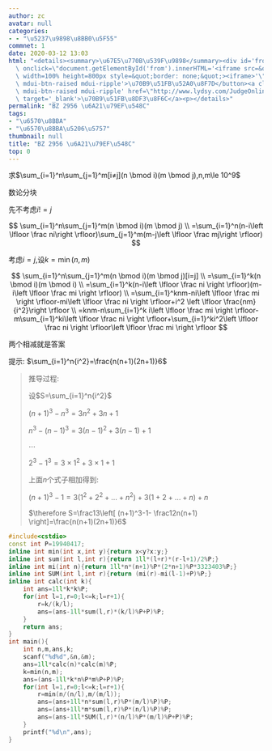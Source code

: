 ```yaml
---
author: zc
avatar: null
categories:
- - "\u5237\u9898\u8BB0\u5F55"
commnet: 1
date: 2020-03-12 13:03
html: "<details><summary>\u67E5\u770B\u539F\u9898</summary><div id='from'></div><p><button\
  \ onclick=\"document.getElementById('from').innerHTML='<iframe src=&quot;http://www.lydsy.com/JudgeOnline/problem.php?id=2956&quot;\
  \ width=100% height=800px style=&quot;border: none;&quot;><iframe>'\" class='mdui-btn\
  \ mdui-btn-raised mdui-ripple'>\u70B9\u51FB\u52A0\u8F7D</button><a class='mdui-btn\
  \ mdui-btn-raised mdui-ripple' href=\"http://www.lydsy.com/JudgeOnline/problem.php?id=2956\"\
  \ target='_blank'>\u70B9\u51FB\u8DF3\u8F6C</a><p></details>"
permalink: "BZ 2956 \u6A21\u79EF\u548C"
tags:
- "\u6570\u8BBA"
- "\u6570\u8BBA\u5206\u5757"
thumbnail: null
title: "BZ 2956 \u6A21\u79EF\u548C"
top: 0
---
```

求$\sum_{i=1}^n\sum_{j=1}^m[i≠j](n \bmod i)(m \bmod j),n,m\le 10^9$

数论分块

先不考虑$i!=j$

$$
\sum_{i=1}^n\sum_{j=1}^m(n \bmod i)(m \bmod j)
\\
=\sum_{i=1}^n(n-i\left \lfloor \frac ni\right \rfloor)\sum_{j=1}^m(m-j\left \lfloor \frac mj\right \rfloor)
$$

考虑$i=j$,设$k=\min(n,m)$

$$
\sum_{i=1}^n\sum_{j=1}^m(n \bmod i)(m \bmod j)[i=j]
\\
=\sum_{i=1}^k(n \bmod i)(m \bmod i)
\\
=\sum_{i=1}^k(n-i\left \lfloor \frac ni \right \rfloor)(m-i\left \lfloor \frac mi \right \rfloor)
\\
=\sum_{i=1}^knm-ni\left \lfloor \frac mi \right \rfloor-mi\left \lfloor \frac ni \right \rfloor+i^2 \left \lfloor \frac{nm}{i^2}\right \rfloor
\\
=knm-n\sum_{i=1}^k i\left \lfloor \frac mi \right \rfloor-m\sum_{i=1}^ki\left \lfloor \frac ni \right \rfloor+\sum_{i=1}^ki^2\left \lfloor \frac ni \right \rfloor\left \lfloor \frac mi \right \rfloor
$$

两个相减就是答案

提示: $\sum_{i=1}^n{i^2}=\frac{n(n+1)(2n+1)}6$

> 推导过程: 
> 
> 设$S=\sum_{i=1}^n{i^2}$
> 
> $(n+1)^3-n^3=3n^2+3n+1$
> 
> $n^3-(n-1)^3=3(n-1)^2+3(n-1)+1$
> 
> $\cdots$
> 
> $2^3-1^3=3\times1^2+3\times 1+1$
> 
> 上面$n$个式子相加得到:
> 
> $(n+1)^3-1=3(1^2+2^2+\dots+n^2)+3(1+2+\dots+n)+n$
> 
> $\therefore S=\frac13\left[ (n+1)^3-1- \frac12n(n+1) \right]=\frac{n(n+1)(2n+1)}6$
```cpp
#include<cstdio>
const int P=19940417;
inline int min(int x,int y){return x<y?x:y;}
inline int sum(int l,int r){return 1ll*(l+r)*(r-l+1)/2%P;}
inline int mi(int n){return 1ll*n*(n+1)%P*(2*n+1)%P*3323403%P;}
inline int SUM(int l,int r){return (mi(r)-mi(l-1)+P)%P;}
inline int calc(int k){
    int ans=1ll*k*k%P;
    for(int l=1,r=0;l<=k;l=r+1){
        r=k/(k/l);
        ans=(ans-1ll*sum(l,r)*(k/l)%P+P)%P;
    }
    return ans;
}
int main(){
    int n,m,ans,k;
    scanf("%d%d",&n,&m);
    ans=1ll*calc(n)*calc(m)%P;
    k=min(n,m);
    ans=(ans-1ll*k*n%P*m%P+P)%P;
    for(int l=1,r=0;l<=k;l=r+1){
        r=min(n/(n/l),m/(m/l));
        ans=(ans+1ll*n*sum(l,r)%P*(m/l)%P)%P;
        ans=(ans+1ll*m*sum(l,r)%P*(n/l)%P)%P;
        ans=(ans-1ll*SUM(l,r)*(n/l)%P*(m/l)%P+P)%P;
    }
    printf("%d\n",ans);
}
```
